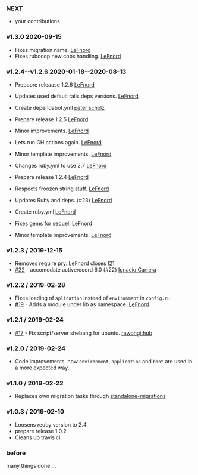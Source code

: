 ### NEXT

- your contributions

### v1.3.0 2020-09-15

- Fixes migration name. [LeFnord](https://github.com/LeFnord)
- Fixes rubocop new cops handling. [LeFnord](https://github.com/LeFnord)

### v1.2.4--v1.2.6 2020-01-18--2020-08-13

- Prepapre releaase 1.2.6 [LeFnord](https://github.com/LeFnord)
- Updates used default rails deps versions. [LeFnord](https://github.com/LeFnord)
- Create dependabot.yml [peter scholz](https://github.com/LeFnord)
- Prepare release 1.2.5 [LeFnord](https://github.com/LeFnord)
- Minor improvements. [LeFnord](https://github.com/LeFnord)
- Lets run GH actions again. [LeFnord](https://github.com/LeFnord)
- Minor template improvements. [LeFnord](https://github.com/LeFnord)
- Changes ruby.yml to use 2.7 [LeFnord](https://github.com/LeFnord)
- Prepare release 1.2.4 [LeFnord](https://github.com/LeFnord)
- Respects froozen string stuff. [LeFnord](https://github.com/LeFnord)
- Updates Ruby and deps. (#23) [LeFnord](https://github.com/LeFnord)
- Create ruby.yml [LeFnord](https://github.com/LeFnord)

- Fixes gems for sequel. [LeFnord](https://github.com/LeFnord)
- Minor template improvements. [LeFnord](https://github.com/LeFnord)

### v1.2.3 / 2019-12-15

- Removes require pry. [LeFnord](LeFnord) closes [!21](https://github.com/LeFnord/grape-starter/issues/21)
- [#22](https://github.com/LeFnord/grape-starter/pull/22) - accomodate activerecord 6.0 (#22) [Ignacio Carrera](https://github.com/nachokb)

### v1.2.2 / 2019-02-28

- Fixes loading of `aplication` instead of `environment` in `config.ru`
- [#19](https://github.com/LeFnord/grape-starter/pull/19) - Adds a module under lib as namespace. [LeFnord](https://github.com/LeFnord)

### v1.2.1 / 2019-02-24

- [#17](https://github.com/LeFnord/grape-starter/pull/17) - Fix script/server shebang for ubuntu. [rawongithub](https://github.com/rawongithub)

### v1.2.0 / 2019-02-24

- Code improvements, now `environment`, `application` and `boot` are used in a more expected way.

### v1.1.0 / 2019-02-22
- Replaces own migration tasks through [standalone-migrations](https://github.com/thuss/standalone-migrations)

### v1.0.3 / 2019-02-10
- Loosens reuby version to 2.4
- prepare release 1.0.2
- Cleans up travis ci.

### before

many things done …
